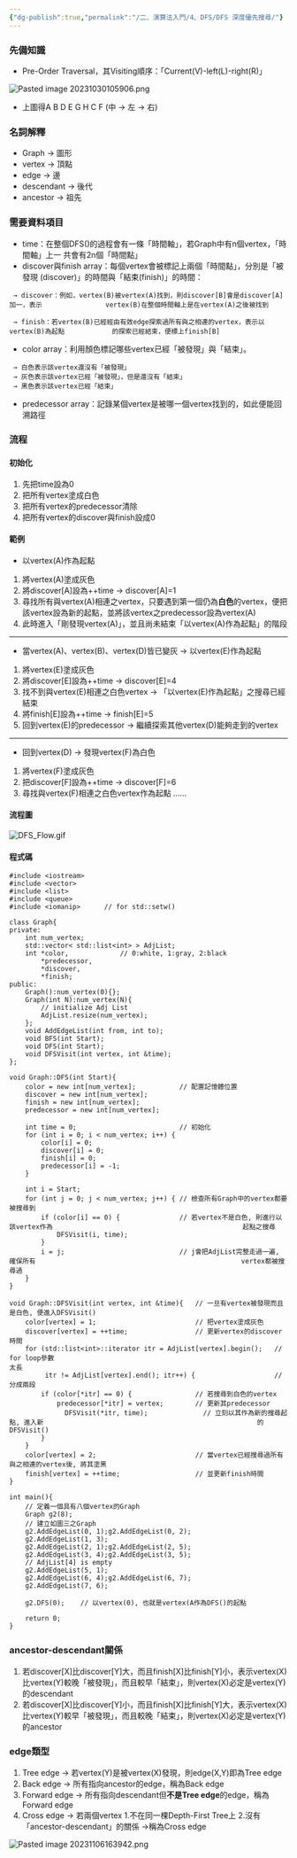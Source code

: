 ```yaml
---
{"dg-publish":true,"permalink":"/二、演算法入門/4、DFS/DFS 深度優先搜尋/"}
---
```



### 先備知識

- Pre-Order Traversal，其Visiting順序：「Current(V)-left(L)-right(R)」

![Pasted image 20231030105906.png](/img/user/Picture/Pasted%20image%2020231030105906.png)

- 上圖得A B D E G H C F (中 → 左 → 右)

### 名詞解釋

- Graph → 圖形
- vertex → 頂點
- edge → 邊
- descendant → 後代
- ancestor → 祖先

### 需要資料項目

- time：在整個DFS()的過程會有一條「時間軸」，若Graph中有n個vertex，「時間軸」上一              共會有2n個「時間點」
- discover與finish array：每個vertex會被標記上兩個「時間點」，分別是「被發現                                                        (discover)」的時間與「結束(finish)」的時間：
```
 → discover：例如，vertex(B)被vertex(A)找到，則discover[B]會是discover[A]加一，表示                vertex(B)在整個時間軸上是在vertex(A)之後被找到
 
 → finish：若vertex(B)已經經由有效edge探索過所有與之相連的vertex，表示以vertex(B)為起點            的探索已經結束，便標上finish[B]
```
- color array：利用顏色標記哪些vertex已經「被發現」與「結束」。
```
 → 白色表示該vertex還沒有「被發現」
 → 灰色表示該vertex已經「被發現」，但是還沒有「結束」
 → 黑色表示該vertex已經「結束」
```
- predecessor array：記錄某個vertex是被哪一個vertex找到的，如此便能回溯路徑

### 流程

#### 初始化

1. 先把time設為0
2. 把所有vertex塗成白色
3. 把所有vertex的predecessor清除
4. 把所有vertex的discover與finish設成0

#### 範例

- 以vertex(A)作為起點
1. 將vertex(A)塗成灰色
2. 將discover[A]設為++time → discover[A]=1
3. 尋找所有與vertex(A)相連之vertex，只要遇到第一個仍為**白色**的vertex，便把該vertex設為新的起點，並將該vertex之predecessor設為vertex(A)
4. 此時進入「剛發現vertex(A)」，並且尚未結束「以vertex(A)作為起點」的階段
---
- 當vertex(A)、vertex(B)、vertex(D)皆已變灰 → 以vertex(E)作為起點
1. 將vertex(E)塗成灰色
2. 將discover[E]設為++time → discover[E]=4
3. 找不到與vertex(E)相連之白色vertex → 「以vertex(E)作為起點」之搜尋已經結束
4. 將finish[E]設為++time → finish[E]=5
5. 回到vertex(E)的predecessor → 繼續探索其他vertex(D)能夠走到的vertex
---
- 回到vertex(D) → 發現vertex(F)為白色
1. 將vertex(F)塗成灰色
2. 把discover[F]設為++time → discover[F]=6
3. 尋找與vertex(F)相連之白色vertex作為起點
......

#### 流程圖

![DFS_Flow.gif](/img/user/Picture/DFS_Flow.gif)

#### 程式碼

```
#include <iostream>
#include <vector>
#include <list>
#include <queue>
#include <iomanip>      // for std::setw()

class Graph{
private:
    int num_vertex;
    std::vector< std::list<int> > AdjList;
    int *color,             // 0:white, 1:gray, 2:black
        *predecessor,
        *discover,
        *finish;
public:
    Graph():num_vertex(0){};
    Graph(int N):num_vertex(N){
        // initialize Adj List
        AdjList.resize(num_vertex);
    };
    void AddEdgeList(int from, int to);
    void BFS(int Start);    
    void DFS(int Start);
    void DFSVisit(int vertex, int &time);
};

void Graph::DFS(int Start){
    color = new int[num_vertex];           // 配置記憶體位置
    discover = new int[num_vertex];
    finish = new int[num_vertex];
    predecessor = new int[num_vertex];

    int time = 0;                          // 初始化
    for (int i = 0; i < num_vertex; i++) { 
        color[i] = 0;
        discover[i] = 0;
        finish[i] = 0;
        predecessor[i] = -1;
    }

    int i = Start;
    for (int j = 0; j < num_vertex; j++) { // 檢查所有Graph中的vertex都要被搜尋到
        if (color[i] == 0) {               // 若vertex不是白色, 則進行以該vertex作為                                                起點之搜尋
            DFSVisit(i, time);
        }
        i = j;                             // j會把AdjList完整走過一遍, 確保所有                                                    vertex都被搜尋過
    }
}

void Graph::DFSVisit(int vertex, int &time){   // 一旦有vertex被發現而且是白色, 便進入DFSVisit()
    color[vertex] = 1;                         // 把vertex塗成灰色
    discover[vertex] = ++time;                 // 更新vertex的discover時間
    for (std::list<int>::iterator itr = AdjList[vertex].begin();   // for loop參數                                                                        太長
         itr != AdjList[vertex].end(); itr++) {                    // 分成兩段
        if (color[*itr] == 0) {                // 若搜尋到白色的vertex
            predecessor[*itr] = vertex;        // 更新其predecessor
			  DFSVisit(*itr, time);              // 立刻以其作為新的搜尋起點, 進入新                                                      的DFSVisit()
        }
    }
    color[vertex] = 2;                         // 當vertex已經搜尋過所有與之相連的vertex後, 將其塗黑
    finish[vertex] = ++time;                   // 並更新finish時間
}

int main(){
    // 定義一個具有八個vertex的Graph
    Graph g2(8);
    // 建立如圖三之Graph
    g2.AddEdgeList(0, 1);g2.AddEdgeList(0, 2); 
    g2.AddEdgeList(1, 3);
    g2.AddEdgeList(2, 1);g2.AddEdgeList(2, 5);
    g2.AddEdgeList(3, 4);g2.AddEdgeList(3, 5);
    // AdjList[4] is empty
    g2.AddEdgeList(5, 1);
    g2.AddEdgeList(6, 4);g2.AddEdgeList(6, 7);
    g2.AddEdgeList(7, 6);

    g2.DFS(0);    // 以vertex(0), 也就是vertex(A作為DFS()的起點

    return 0;
}
```

### ancestor-descendant關係

1. 若discover[X]比discover[Y]大，而且finish[X]比finish[Y]小，表示vertex(X)比vertex(Y)較晚「被發現」，而且較早「結束」，則vertex(X)必定是vertex(Y)的descendant
2. 若discover[X]比discover[Y]小，而且finish[X]比finish[Y]大，表示vertex(X)比vertex(Y)較早「被發現」，而且較晚「結束」，則vertex(X)必定是vertex(Y)的ancestor

### edge類型

1. Tree edge → 若vertex(Y)是被vertex(X)發現，則edge(X,Y)即為Tree edge
2. Back edge → 所有指向ancestor的edge，稱為Back edge
3. Forward edge → 所有指向descendant但**不是Tree edge**的edge，稱為Forward edge
4. Cross edge → 若兩個vertex 1.不在同一棵Depth-First Tree上 
                                                 2.沒有「ancestor-descendant」的關係
                                              →稱為Cross edge

![Pasted image 20231106163942.png](/img/user/Picture/Pasted%20image%2020231106163942.png)